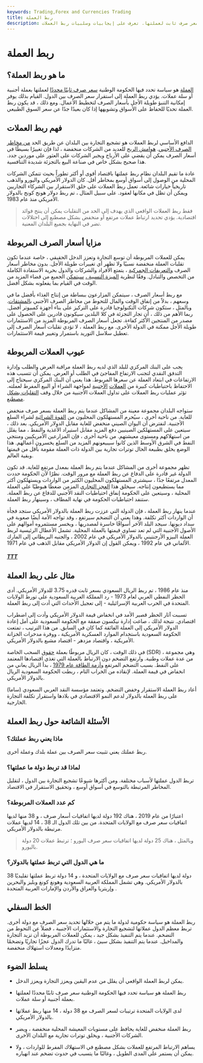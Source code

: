 ```yaml
---
keywords: Trading,Forex and Currencies Trading
title: ربط العملة
description: ربط العملة هو سياسة تحدد فيها الحكومة الوطنية سعر صرف ثابت لعملتها. تعرف على إيجابيات وسلبيات ربط العملات.
---
```


# ربط العملة
## ما هو ربط العملة؟

[العملة](/currency) هو سياسة تحدد فيها الحكومة الوطنية [سعر صرف ثابتًا محددًا](/fixedexchangerate) لعملتها بعملة أجنبية أو سلة عملات. يؤدي ربط العملة إلى استقرار سعر الصرف بين الدول. القيام بذلك يوفر إمكانية التنبؤ طويلة الأجل بأسعار الصرف لتخطيط الأعمال. ومع ذلك ، قد يكون ربط العملة تحديًا للحفاظ على الأسواق وتشويهها إذا كان بعيدًا جدًا عن سعر السوق الطبيعي.

## فهم ربط العملات

الدافع الأساسي لربط العملات هو تشجيع التجارة بين البلدان عن طريق الحد [من مخاطر الصرف الأجنبي](/foreignexchangerisk). [هوامش الربح](/profitmargin) للعديد من الشركات منخفضة ، لذا فإن تغييرًا بسيطًا في أسعار الصرف يمكن أن يقضي على الأرباح ويجبر الشركات على العثور على موردين جدد. هذا صحيح بشكل خاص في صناعة البيع بالتجزئة شديدة التنافسية.

عادة ما تقيم البلدان نظام ربط عملتها باقتصاد أقوى أو أكثر تطوراً بحيث تتمكن الشركات المحلية من الوصول إلى أسواق أوسع بمخاطر أقل. كان الدولار الأمريكي واليورو والذهب تاريخياً خيارات شائعة. تعمل ربط العملات على خلق الاستقرار بين الشركاء التجاريين ويمكن أن تظل في مكانها لعقود. على سبيل المثال ، تم ربط دولار هونج كونج بالدولار الأمريكي منذ عام 1983.

> فقط ربط العملات الواقعي الذي يهدف إلى الحد من التقلبات يمكن أن ينتج فوائد اقتصادية. يؤدي تحديد ارتباط عملات مرتفع أو منخفض بشكل مصطنع إلى اختلالات تضر في النهاية بجميع البلدان المعنية.

>

## مزايا أسعار الصرف المربوطة

يمكن للعملات المربوطة أن توسع التجارة وتعزز الدخل الحقيقي ، خاصة عندما تكون تقلبات العملة منخفضة نسبيًا ولا تظهر أي تغييرات طويلة الأجل. بدون مخاطر أسعار الصرف [والتعريفات الجمركية](/tariff) ، يتمتع الأفراد والشركات والدول بحرية الاستفادة الكاملة من التخصص والتبادل. وفقًا لنظرية [الميزة النسبية ،](/comparativeadvantage) [سيتمكن](/comparativeadvantage) الجميع من قضاء المزيد من الوقت في القيام بما يفعلونه بشكل أفضل.

مع ربط أسعار الصرف ، سيتمكن المزارعون ببساطة من إنتاج الغذاء بأفضل ما في وسعهم ، بدلاً من إنفاق الوقت والمال للتحوط من مخاطر الصرف الأجنبي [بالمشتقات](/derivative). وبالمثل ، ستكون شركات التكنولوجيا قادرة على التركيز على بناء أجهزة كمبيوتر أفضل. ربما الأهم من ذلك ، أن تجار التجزئة في كلا البلدين سيكونون قادرين على الحصول على مصدر من المنتجين الأكثر كفاءة. تجعل أسعار الصرف المربوطة المزيد من الاستثمارات طويلة الأجل ممكنة في الدولة الأخرى. مع ربط العملة ، لا تؤدي تقلبات أسعار الصرف إلى تعطيل سلاسل التوريد باستمرار وتغيير قيمة الاستثمارات.

## عيوب العملات المربوطة

يجب على البنك المركزي للبلد الذي لديه ربط العملة مراقبة العرض والطلب وإدارة التدفق النقدي لتجنب الارتفاع المفاجئ في الطلب أو العرض. يمكن أن تتسبب هذه الارتفاعات في ابتعاد العملة عن سعرها المربوط. هذا يعني أن البنك المركزي سيحتاج إلى الاحتفاظ باحتياطيات كبيرة من [العملات](/foreign-exchange-reserves) [الأجنبية](/foreign-exchange-reserves) لمواجهة الشراء أو البيع المفرط لعملته. تؤثر عمليات ربط العملات على تداول العملات الأجنبية من خلال وقف [التقلبات بشكل مصطنع](/volatility).

ستواجه البلدان مجموعة معينة من المشاكل عندما يتم ربط العملة بسعر صرف منخفض للغاية. من ناحية أخرى ، سيُحرم المستهلكون المحليون من [القوة الشرائية](/purchasingpower) لشراء السلع الأجنبية. لنفترض أن اليوان الصيني منخفض للغاية مقابل الدولار الأمريكي. بعد ذلك ، سيتعين على المستهلكين الصينيين دفع المزيد مقابل استيراد الأغذية والنفط ، مما يقلل من استهلاكهم ومستوى معيشتهم. من ناحية أخرى ، فإن المزارعين الأمريكيين ومنتجي النفط في الشرق الأوسط الذين كانوا سيبيعونهم المزيد من السلع يخسرون أعمالهم. هذا الوضع يخلق بطبيعة الحال توترات تجارية بين الدولة ذات العملة مقومة بأقل من قيمتها وبقية العالم.

تظهر مجموعة أخرى من المشاكل عندما يتم ربط العملة بمعدل مرتفع للغاية. قد تكون الدولة غير قادرة على الدفاع عن ربط العملة مع مرور الوقت. نظرًا لأن الحكومة حددت المعدل مرتفعًا جدًا ، سيشتري المستهلكون المحليون الكثير من الواردات ويستهلكون أكثر مما يستطيعون إنتاجه. سيخلق هذا [العجز التجاري](/trade_deficit) المزمن ضغطًا هبوطيًا على العملة المحلية ، وسيتعين على الحكومة إنفاق احتياطيات النقد الأجنبي للدفاع عن ربط العملة. ستنفد احتياطيات الحكومة في نهاية المطاف ، وسينهار ربط العملة.

عندما ينهار ربط العملة ، فإن الدولة التي عززت ربط العملة بالدولار الأمريكي ستجد فجأة أن الواردات أكثر تكلفة. وهذا يعني أن التضخم سيرتفع ، وقد تواجه الأمة أيضًا صعوبة في سداد ديونها. سيجد البلد الآخر أسواقًا خاسرة لمصدريها ، ويخسر مستثمروه أموالهم على الأصول الأجنبية التي لم تعد تساوي قيمتها بالعملة المحلية. تشمل الأعطال الرئيسية لربط العملة البيزو الأرجنتيني بالدولار الأمريكي في عام 2002 ، والجنيه البريطاني إلى المارك الألماني في عام 1992 ، ويمكن القول إن الدولار الأمريكي مقابل الذهب في عام 1971.

<h5> <a href=""> TTT </a> </h5>

## مثال على ربط العملة

منذ عام 1986 ، تم ربط الريال السعودي بسعر ثابت قدره 3.75 للدولار الأمريكي. أدى الحظر النفطي العربي لعام 1973 - رد المملكة العربية السعودية على تورط الولايات المتحدة في الحرب العربية الإسرائيلية - إلى تعجيل الأحداث التي أدت إلى ربط العملة.

تسببت آثار الحظر قصير الأمد في انخفاض قيمة الدولار الأمريكي وأدت إلى اضطراب اقتصادي. نتيجة لذلك ، صاغت إدارة نيكسون صفقة مع الحكومة السعودية على أمل إعادة الدولار الأمريكي إلى العملة الفائقة كما كان في السابق. من هذا الترتيب ، تمتعت الحكومة السعودية باستخدام الموارد العسكرية الأمريكية ، ووفرة مدخرات الخزانة الأمريكية ، واقتصاد مزدهر - اقتصاد مشبع بالدولار الأمريكي.

في ذلك الوقت ، كان الريال مربوطًا بعملة [حقوق](/sdr) السحب الخاصة (SDR) ، وهي مجموعة من عدة عملات وطنية. وارتفع التضخم دون الارتباط بالعملة التي تغذي اقتصادها المعتمد على النفط. بسبب التضخم المرتفع [وأزمة الطاقة عام 1979](/1979-energy-crisis) ، بدأ الريال يعاني من انخفاض في قيمة العملة. لإنقاذه من الخراب التام ، ربطت الحكومة السعودية الريال بالدولار الأمريكي.

أعاد ربط العملة الاستقرار وخفض التضخم. وتعتمد مؤسسة النقد العربي السعودي (ساما) على ربط العملة بالدولار لدعم النمو الاقتصادي في بلادها واستقرار تكلفة التجارة الخارجية.

## الأسئلة الشائعة حول ربط العملة

### ماذا يعني ربط عملتك؟

ربط عملتك يعني تثبيت سعر الصرف بين عملة بلدك وعملة أخرى.

### لماذا قد تربط دولة ما عملتها؟

تربط الدول عملتها لأسباب مختلفة. ومن أكثرها شيوعًا تشجيع التجارة بين الدول ، لتقليل المخاطر المرتبطة بالتوسع في أسواق أوسع ، وتحقيق الاستقرار في الاقتصاد.

### كم عدد العملات المربوطة؟

اعتبارًا من عام 2019 ، هناك 192 دولة لديها اتفاقيات أسعار صرف ، و 38 منها لديها اتفاقيات سعر صرف مع الولايات المتحدة. من بين تلك الدول الـ 38 ، 14 لديها عملات مرتبطة بالدولار الأمريكي.

> وبالمثل ، هناك 25 دولة لديها اتفاقيات سعر صرف اليورو ؛ ترتبط عملات 20 دولة باليورو.

>

### ما هي الدول التي تربط عملتها بالدولار؟

38 دولة لديها اتفاقيات سعر صرف مع الولايات المتحدة ، و 14 دولة تربط عملتها تقليديًا بالدولار الأمريكي. وهي تشمل المملكة العربية السعودية وهونغ كونغ وبليز والبحرين وإريتريا والعراق والأردن والإمارات العربية المتحدة .

## الخط السفلي

ربط العملة هو سياسة حكومية لدولة ما يتم من خلالها تحديد سعر الصرف مع دولة أخرى. تربط معظم الدول عملاتها لتشجيع التجارة والاستثمارات الأجنبية ، فضلاً عن التحوط من التضخم. عندما يتم التنفيذ بشكل جيد ، يمكن للعملات المربوطة أن تزيد التجارة والمداخيل. عندما يتم التنفيذ بشكل سيئ ، غالبًا ما تدرك الدول عجزًا تجاريًا وتضخمًا متزايدًا ومعدلات استهلاك منخفضة.

## يسلط الضوء

- يمكن لربط العملة الواقعي أن يقلل من عدم اليقين ويعزز التجارة ويعزز الدخل.

- ربط العملة هو سياسة تحدد فيها الحكومة الوطنية سعر صرف ثابتًا محددًا لعملتها بعملة أجنبية أو سلة عملات.

- لدى الولايات المتحدة ترتيبات لسعر الصرف مع 38 دولة ، 14 منها ربط عملاتها بالدولار الأمريكي.

- ربط العملة منخفض للغاية يحافظ على مستويات المعيشة المحلية منخفضة ، ويضر الشركات الأجنبية ، ويخلق توترات تجارية مع البلدان الأخرى.

- يساهم الارتباط المرتفع للعملات بشكل مصطنع في الاستهلاك المفرط للواردات ، ولا يمكن أن يستمر على المدى الطويل ، وغالبًا ما يتسبب في حدوث تضخم عند انهياره.

